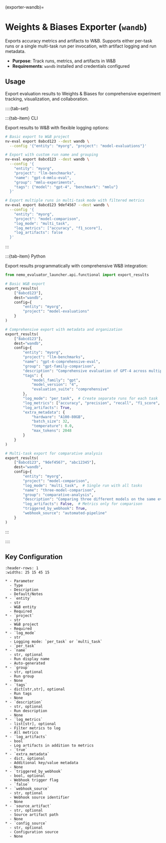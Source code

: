 (exporter-wandb)=

# Weights & Biases Exporter (`wandb`)

Exports accuracy metrics and artifacts to W&B. Supports either per-task runs or a single multi-task run per invocation, with artifact logging and run metadata.

- **Purpose**: Track runs, metrics, and artifacts in W&B
- **Requirements**: `wandb` installed and credentials configured

## Usage

Export evaluation results to Weights & Biases for comprehensive experiment tracking, visualization, and collaboration.

::::{tab-set}

:::{tab-item} CLI

Export results to W&B with flexible logging options:

```bash
# Basic export to W&B project
nv-eval export 8abcd123 --dest wandb \
  --config '{"entity": "myorg", "project": "model-evaluations"}'

# Export with custom run name and grouping
nv-eval export 8abcd123 --dest wandb \
  --config '{
    "entity": "myorg",
    "project": "llm-benchmarks",
    "name": "gpt-4-mmlu-eval",
    "group": "mmlu-experiments",
    "tags": {"model": "gpt-4", "benchmark": "mmlu"}
  }'

# Export multiple runs in multi-task mode with filtered metrics
nv-eval export 8abcd123 9def4567 --dest wandb \
  --config '{
    "entity": "myorg",
    "project": "model-comparison",
    "log_mode": "multi_task",
    "log_metrics": ["accuracy", "f1_score"],
    "log_artifacts": false
  }'
```

:::

:::{tab-item} Python

Export results programmatically with comprehensive W&B integration:

```python
from nemo_evaluator_launcher.api.functional import export_results

# Basic W&B export
export_results(
    ["8abcd123"], 
    dest="wandb", 
    config={
        "entity": "myorg", 
        "project": "model-evaluations"
    }
)

# Comprehensive export with metadata and organization
export_results(
    ["8abcd123"], 
    dest="wandb", 
    config={
        "entity": "myorg",
        "project": "llm-benchmarks",
        "name": "gpt-4-comprehensive-eval",
        "group": "gpt-family-comparison",
        "description": "Comprehensive evaluation of GPT-4 across multiple benchmarks",
        "tags": {
            "model_family": "gpt",
            "model_version": "4",
            "evaluation_suite": "comprehensive"
        },
        "log_mode": "per_task",  # Create separate runs for each task
        "log_metrics": ["accuracy", "precision", "recall", "f1_score", "bleu"],
        "log_artifacts": True,
        "extra_metadata": {
            "hardware": "A100-80GB",
            "batch_size": 32,
            "temperature": 0.0,
            "max_tokens": 2048
        }
    }
)

# Multi-task export for comparative analysis
export_results(
    ["8abcd123", "9def4567", "abc12345"], 
    dest="wandb", 
    config={
        "entity": "myorg",
        "project": "model-comparison",
        "log_mode": "multi_task",  # Single run with all tasks
        "name": "three-model-comparison",
        "group": "comparative-analysis",
        "description": "Comparing three different models on the same evaluation tasks",
        "log_artifacts": False,  # Metrics only for comparison
        "triggered_by_webhook": True,
        "webhook_source": "automated-pipeline"
    }
)
```

:::

::::

## Key Configuration

```{list-table}
:header-rows: 1
:widths: 25 15 45 15

* - Parameter
  - Type
  - Description
  - Default/Notes
* - `entity`
  - str
  - W&B entity
  - Required
* - `project`
  - str
  - W&B project
  - Required
* - `log_mode`
  - str
  - Logging mode: `per_task` or `multi_task`
  - `per_task`
* - `name`
  - str, optional
  - Run display name
  - Auto-generated
* - `group`
  - str, optional
  - Run group
  - None
* - `tags`
  - dict[str,str], optional
  - Run tags
  - None
* - `description`
  - str, optional
  - Run description
  - None
* - `log_metrics`
  - list[str], optional
  - Filter metrics to log
  - All metrics
* - `log_artifacts`
  - bool
  - Log artifacts in addition to metrics
  - `true`
* - `extra_metadata`
  - dict, optional
  - Additional key/value metadata
  - None
* - `triggered_by_webhook`
  - bool, optional
  - Webhook trigger flag
  - `false`
* - `webhook_source`
  - str, optional
  - Webhook source identifier
  - None
* - `source_artifact`
  - str, optional
  - Source artifact path
  - None
* - `config_source`
  - str, optional
  - Configuration source
  - None
```